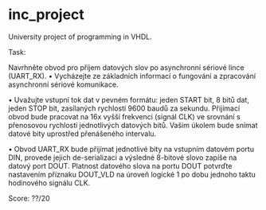 # inc_project

University project of programming in VHDL.

Task:

Navrhněte obvod pro příjem datových slov po asynchronní sériové lince (UART_RX).
• Vycházejte ze základních informací o fungování a zpracování asynchronní sériové komunikace.

• Uvažujte vstupní tok dat v pevném formátu: jeden START bit, 8 bitů dat, jeden STOP bit, zasílaných rychlostí 9600 baudů za sekundu. Přijímací obvod bude pracovat na 16x vyšší frekvenci (signál CLK) ve srovnání s přenosovou rychlostí jednotlivých datových bitů. Vašim úkolem bude snímat datové bity uprostřed přenášeného intervalu.

• Obvod UART_RX bude přijímat jednotlivé bity na vstupním datovém portu DIN, provede jejich de-serializaci a výsledné 8-bitové slovo zapíše na datový port DOUT. Platnost datového slova na portu DOUT potvrďte nastavením příznaku DOUT_VLD na úroveň logické 1 po dobu jednoho taktu hodinového signálu CLK.

Score: ??/20 

